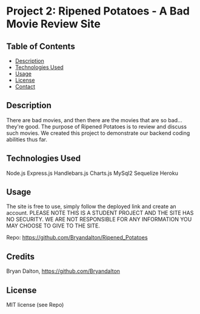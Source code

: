  # Project 2: Ripened Potatoes - A Bad Movie Review Site

  ## Table of Contents
  - [Description](#description)
  - [Technologies Used](#technologies-used)
  - [Usage](#usage)
  - [License](#license)
  - [Contact](#contact)

  ## Description
  There are bad movies, and then there are the movies that are so bad... they're good. The purpose of Ripened Potatoes is to review and discuss such movies. We created this project to demonstrate our backend coding abilities thus far.
  
  ## Technologies Used
  Node.js
  Express.js
  Handlebars.js
  Charts.js
  MySql2
  Sequelize
  Heroku
  
  ## Usage
  The site is free to use, simply follow the deployed link and create an account.
  PLEASE NOTE THIS IS A STUDENT PROJECT AND THE SITE HAS NO SECURITY. WE ARE NOT RESPONSIBLE FOR ANY INFORMATION YOU MAY CHOOSE TO GIVE TO THE SITE.

  Repo: https://github.com/Bryandalton/Ripened_Potatoes
  
 ## Credits

Bryan Dalton, https://github.com/Bryandalton

## License

MIT license (see Repo)